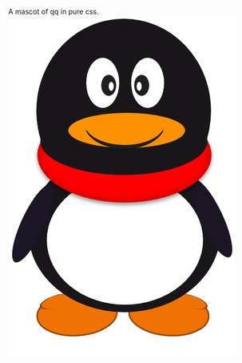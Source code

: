 A mascot of qq in pure css.   
![qq mascot](https://github.com/VarDking/fullstack/blob/master/front-end/qq-mascot/qq-mscot%E6%95%88%E6%9E%9C%E5%9B%BE.png)
